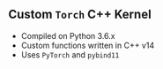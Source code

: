 ## Custom `Torch` C++ Kernel

- Compiled on Python 3.6.x
- Custom functions written in C++ v14
- Uses `PyTorch` and `pybind11`
